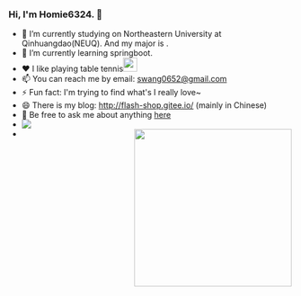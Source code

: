 ### Hi, I'm Homie6324. 👋

- 🔭 I’m currently studying on Northeastern University at Qinhuangdao(NEUQ). And my major is  .
- 🌱 I’m currently learning springboot.
- ❤️ I like playing table tennis<img  height="25" src="https://user-images.githubusercontent.com/75943374/121049128-07ad3a80-c7ea-11eb-8cf8-af458763b878.png">
- 📫 You can reach me by email: swang0652@gmail.com
- ⚡ Fun fact: I'm trying to find what's I really love~
- 😄 There is my blog: http://flash-shop.gitee.io/ (mainly in Chinese)
- 💬 Be free to ask me about anything [here](https://github.com/Homie6324/Homie6324/issues)
- <img align="left" src="https://github-readme-stats.vercel.app/api?username=Homie6324&show_icons=true&hide_border=true">
- <img align="right" height="280" src="https://pic2.zhimg.com/v2-28020003d4a493c78d8202ba6c35f179_b.webp">
